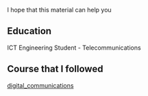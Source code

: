 I hope that this material can help you

## Education
ICT Engineering Student - Telecommunications

## Course that I followed
[digital_communications](https://github.com/alelucadtb/alelucadtb.github.io/tree/0d6006cba48498a416ce7faaae548309f81c29b1/digital_communications)
